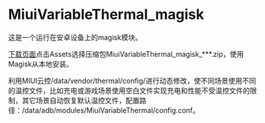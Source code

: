 # MiuiVariableThermal_magisk
这是一个运行在安卓设备上的magisk模块。

[下载页面](https://github.com/410154425/MiuiVariableThermal_magisk/releases)点击Assets选择压缩包MiuiVariableThermal_magisk_***.zip，使用Magisk从本地安装。

利用MIUI云控/data/vendor/thermal/config/进行动态修改，使不同场景使用不同的温控文件，比如充电或游戏场景使用空白文件实现充电和性能不受温控文件的限制，其它场景自动恢复默认温控文件，配置路径：/data/adb/modules/MiuiVariableThermal/config.conf。
